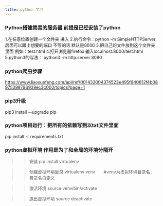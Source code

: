 ```yaml
---
title: python 学习
---
```


### Python搭建简易的服务器   前提是已经安装了python
1.在任意位置创建一个文件夹  进入
2.执行命令：python -m SimpleHTTPServer
 后面可以跟上想要的端口   不写的话  默认是8000
3.把自己的文件放到这个文件夹里面   例如：test.html
4.打开浏览器firefox 输入localhost:8000/test.html
5.python3的写法： python3 -m http.server 8080


### python爬虫步骤
https://www.liaoxuefeng.com/api/ref/001432004374523e495f640612f4b08975398796939ec3c000/topics?page=1



### pip3升级
  pip3 install --upgrade pip

### python项目运行：把所有的依赖写到以txt文件里面   
  pip install -r requirements.txt

### python虚拟环境 作用是为了和全局的环境分隔开 
>> 安装
  pip install virtualenv

>> 创建虚拟环境目录
  virtualenv venv　　#venv为虚拟环境目录名，目录名自定义

>> 激活环境
  source venv/bin/activate

>> 退出虚拟环境
  source deactivate